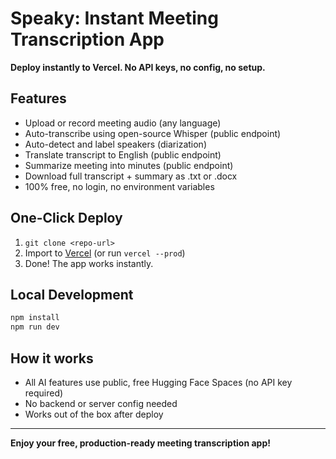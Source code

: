 # Speaky: Instant Meeting Transcription App

**Deploy instantly to Vercel. No API keys, no config, no setup.**

## Features
- Upload or record meeting audio (any language)
- Auto-transcribe using open-source Whisper (public endpoint)
- Auto-detect and label speakers (diarization)
- Translate transcript to English (public endpoint)
- Summarize meeting into minutes (public endpoint)
- Download full transcript + summary as .txt or .docx
- 100% free, no login, no environment variables

## One-Click Deploy
1. `git clone <repo-url>`
2. Import to [Vercel](https://vercel.com/import) (or run `vercel --prod`)
3. Done! The app works instantly.

## Local Development
```bash
npm install
npm run dev
```

## How it works
- All AI features use public, free Hugging Face Spaces (no API key required)
- No backend or server config needed
- Works out of the box after deploy

---

**Enjoy your free, production-ready meeting transcription app!**
